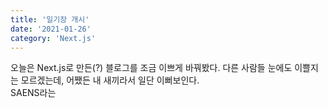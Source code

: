 ```yaml
---
title: '일기장 개시'
date: '2021-01-26'
category: 'Next.js'
---
```


오늘은 Next.js로 만든(?) 블로그를 조금 이쁘게 바꿔봤다. 다른 사람들 눈에도 이쁠지는 모르겠는데, 어쨌든 내 새끼라서 일단 이뻐보인다.
<br/>
SAENS라는 